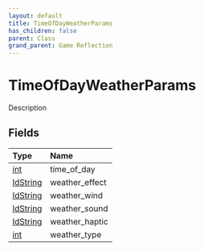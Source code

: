 ```yaml
---
layout: default
title: TimeOfDayWeatherParams
has_children: false
parent: Class
grand_parent: Game Reflection
---
```

# TimeOfDayWeatherParams
Description 

## Fields

| Type | Name |
|:----------|:--------------|
| [int](/riftbreaker-wiki/docs/game-reflection/enums/int/) | time_of_day |
| [IdString](/riftbreaker-wiki/docs/game-reflection/components/id_string/) | weather_effect |
| [IdString](/riftbreaker-wiki/docs/game-reflection/components/id_string/) | weather_wind |
| [IdString](/riftbreaker-wiki/docs/game-reflection/components/id_string/) | weather_sound |
| [IdString](/riftbreaker-wiki/docs/game-reflection/components/id_string/) | weather_haptic |
| [int](/riftbreaker-wiki/docs/game-reflection/enums/int/) | weather_type |

